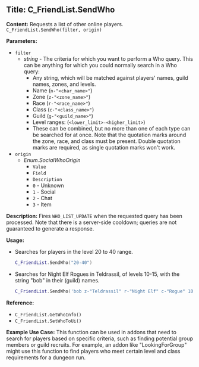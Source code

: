 ## Title: C_FriendList.SendWho

**Content:**
Requests a list of other online players.
`C_FriendList.SendWho(filter, origin)`

**Parameters:**
- `filter`
  - *string* - The criteria for which you want to perform a Who query. This can be anything for which you could normally search in a Who query:
    - Any string, which will be matched against players' names, guild names, zones, and levels.
    - Name (`n-"<char_name>"`)
    - Zone (`z-"<zone_name>"`)
    - Race (`r-"<race_name>"`)
    - Class (`c-"<class_name>"`)
    - Guild (`g-"<guild_name>"`)
    - Level ranges: (`<lower_limit>-<higher_limit>`)
    - These can be combined, but no more than one of each type can be searched for at once. Note that the quotation marks around the zone, race, and class must be present. Double quotation marks are required, as single quotation marks won't work.
- `origin`
  - *Enum.SocialWhoOrigin*
    - `Value`
    - `Field`
    - `Description`
    - `0` - Unknown
    - `1` - Social
    - `2` - Chat
    - `3` - Item

**Description:**
Fires `WHO_LIST_UPDATE` when the requested query has been processed. Note that there is a server-side cooldown; queries are not guaranteed to generate a response.

**Usage:**
- Searches for players in the level 20 to 40 range.
  ```lua
  C_FriendList.SendWho("20-40")
  ```
- Searches for Night Elf Rogues in Teldrassil, of levels 10-15, with the string "bob" in their (guild) names.
  ```lua
  C_FriendList.SendWho('bob z-"Teldrassil" r-"Night Elf" c-"Rogue" 10-15')
  ```

**Reference:**
- `C_FriendList.GetWhoInfo()`
- `C_FriendList.SetWhoToUi()`

**Example Use Case:**
This function can be used in addons that need to search for players based on specific criteria, such as finding potential group members or guild recruits. For example, an addon like "LookingForGroup" might use this function to find players who meet certain level and class requirements for a dungeon run.